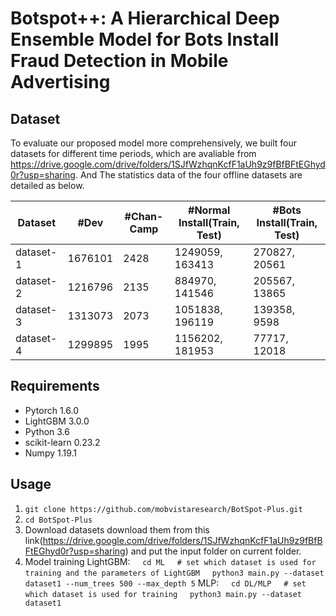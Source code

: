 # Botspot++: A Hierarchical Deep Ensemble Model for Bots Install Fraud Detection in Mobile Advertising
## Dataset
To evaluate our proposed model more comprehensively, we built four datasets for different time periods, which are avaliable from https://drive.google.com/drive/folders/1SJfWzhqnKcfF1aUh9z9fBfBFtEGhyd0r?usp=sharing. And The statistics data of the four offline datasets are detailed as below.

| Dataset | #Dev | #Chan-Camp | #Normal Install(Train, Test) | #Bots Install(Train, Test) |
| ------------- | ------------- | ------------- | ------------- | ------------- |
| dataset-1 | 1676101 | 2428 | 1249059, 163413 | 270827, 20561 |
| dataset-2 | 1216796 | 2135 | 884970, 141546  | 205567, 13865 |
| dataset-3 | 1313073 | 2073 | 1051838, 196119 | 139358, 9598  |
| dataset-4 | 1299895 | 1995 | 1156202, 181953 | 77717, 12018  |

## Requirements
* Pytorch 1.6.0
* LightGBM 3.0.0
* Python 3.6
* scikit-learn 0.23.2
* Numpy 1.19.1

## Usage
1. ```git clone https://github.com/mobvistaresearch/BotSpot-Plus.git```
2. ```cd BotSpot-Plus```
3. Download datasets
download them from this link(https://drive.google.com/drive/folders/1SJfWzhqnKcfF1aUh9z9fBfBFtEGhyd0r?usp=sharing) and put the input folder on current folder.
4. Model training
LightGBM: 
&nbsp;&nbsp;&nbsp;&nbsp;```cd ML```
&nbsp;&nbsp;&nbsp;&nbsp;```# set which dataset is used for training and the parameters of LightGBM```
&nbsp;&nbsp;&nbsp;&nbsp;```python3 main.py --dataset dataset1 --num_trees 500 --max_depth 5```
MLP: 
&nbsp;&nbsp;&nbsp;&nbsp;```cd DL/MLP```
&nbsp;&nbsp;&nbsp;&nbsp;```# set which dataset is used for training```
&nbsp;&nbsp;&nbsp;&nbsp;```python3 main.py --dataset dataset1```
